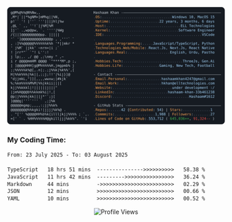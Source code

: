 <a href="https://github.com/HashaamKhan19/HashaamKhan19">
  <picture>
    <source media="(prefers-color-scheme: dark)" srcset="https://raw.githubusercontent.com/HashaamKhan19/HashaamKhan19/main/dark_mode.svg">
    <img alt="Hashaam Khan's GitHub Profile README" src="https://raw.githubusercontent.com/HashaamKhan19/HashaamKhan19/main/dark_mode.svg">
  </picture>
</a>

<h3>My Coding Time:</h1>
<!--START_SECTION:waka-->

```txt
From: 23 July 2025 - To: 03 August 2025

TypeScript   18 hrs 51 mins  --------------->>>>>>>>>>   58.38 %
JavaScript   11 hrs 42 mins  --------->>>>>>>>>>>>>>>>   36.24 %
Markdown     44 mins         ->>>>>>>>>>>>>>>>>>>>>>>>   02.29 %
JSON         12 mins         >>>>>>>>>>>>>>>>>>>>>>>>>   00.66 %
YAML         10 mins         >>>>>>>>>>>>>>>>>>>>>>>>>   00.52 %
```

<!--END_SECTION:waka-->

<p align="center">
  <img src="https://komarev.com/ghpvc/?username=HashaamKhan19&color=grey&style=for-the-badge&abbreviated=true" alt="Profile Views"/>
</p>
